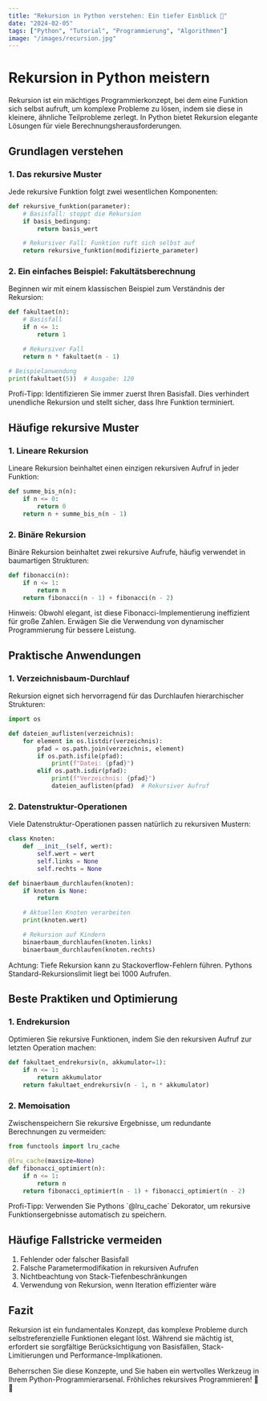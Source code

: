 ```yaml
---
title: "Rekursion in Python verstehen: Ein tiefer Einblick 🔄"
date: "2024-02-05"
tags: ["Python", "Tutorial", "Programmierung", "Algorithmen"]
image: "/images/recursion.jpg"
---
```


# Rekursion in Python meistern

Rekursion ist ein mächtiges Programmierkonzept, bei dem eine Funktion sich selbst aufruft, um komplexe Probleme zu lösen, indem sie diese in kleinere, ähnliche Teilprobleme zerlegt. In Python bietet Rekursion elegante Lösungen für viele Berechnungsherausforderungen.

## Grundlagen verstehen

### 1. Das rekursive Muster

Jede rekursive Funktion folgt zwei wesentlichen Komponenten:

```python
def rekursive_funktion(parameter):
    # Basisfall: stoppt die Rekursion
    if basis_bedingung:
        return basis_wert

    # Rekursiver Fall: Funktion ruft sich selbst auf
    return rekursive_funktion(modifizierte_parameter)
```

### 2. Ein einfaches Beispiel: Fakultätsberechnung

Beginnen wir mit einem klassischen Beispiel zum Verständnis der Rekursion:

```python
def fakultaet(n):
    # Basisfall
    if n <= 1:
        return 1

    # Rekursiver Fall
    return n * fakultaet(n - 1)

# Beispielanwendung
print(fakultaet(5))  # Ausgabe: 120
```

<div class="tip">
    Profi-Tipp: Identifizieren Sie immer zuerst Ihren Basisfall. Dies verhindert unendliche Rekursion und stellt sicher, dass Ihre Funktion terminiert.
</div>

## Häufige rekursive Muster

### 1. Lineare Rekursion

Lineare Rekursion beinhaltet einen einzigen rekursiven Aufruf in jeder Funktion:

```python
def summe_bis_n(n):
    if n <= 0:
        return 0
    return n + summe_bis_n(n - 1)
```

### 2. Binäre Rekursion

Binäre Rekursion beinhaltet zwei rekursive Aufrufe, häufig verwendet in baumartigen Strukturen:

```python
def fibonacci(n):
    if n <= 1:
        return n
    return fibonacci(n - 1) + fibonacci(n - 2)
```

<div class="note">
    Hinweis: Obwohl elegant, ist diese Fibonacci-Implementierung ineffizient für große Zahlen. Erwägen Sie die Verwendung von dynamischer Programmierung für bessere Leistung.
</div>

## Praktische Anwendungen

### 1. Verzeichnisbaum-Durchlauf

Rekursion eignet sich hervorragend für das Durchlaufen hierarchischer Strukturen:

```python
import os

def dateien_auflisten(verzeichnis):
    for element in os.listdir(verzeichnis):
        pfad = os.path.join(verzeichnis, element)
        if os.path.isfile(pfad):
            print(f"Datei: {pfad}")
        elif os.path.isdir(pfad):
            print(f"Verzeichnis: {pfad}")
            dateien_auflisten(pfad)  # Rekursiver Aufruf
```

### 2. Datenstruktur-Operationen

Viele Datenstruktur-Operationen passen natürlich zu rekursiven Mustern:

```python
class Knoten:
    def __init__(self, wert):
        self.wert = wert
        self.links = None
        self.rechts = None

def binaerbaum_durchlaufen(knoten):
    if knoten is None:
        return

    # Aktuellen Knoten verarbeiten
    print(knoten.wert)

    # Rekursion auf Kindern
    binaerbaum_durchlaufen(knoten.links)
    binaerbaum_durchlaufen(knoten.rechts)
```

<div class="error">
    Achtung: Tiefe Rekursion kann zu Stackoverflow-Fehlern führen. Pythons Standard-Rekursionslimit liegt bei 1000 Aufrufen.
</div>

## Beste Praktiken und Optimierung

### 1. Endrekursion

Optimieren Sie rekursive Funktionen, indem Sie den rekursiven Aufruf zur letzten Operation machen:

```python
def fakultaet_endrekursiv(n, akkumulator=1):
    if n <= 1:
        return akkumulator
    return fakultaet_endrekursiv(n - 1, n * akkumulator)
```

### 2. Memoisation

Zwischenspeichern Sie rekursive Ergebnisse, um redundante Berechnungen zu vermeiden:

```python
from functools import lru_cache

@lru_cache(maxsize=None)
def fibonacci_optimiert(n):
    if n <= 1:
        return n
    return fibonacci_optimiert(n - 1) + fibonacci_optimiert(n - 2)
```

<div class="tip">
    Profi-Tipp: Verwenden Sie Pythons `@lru_cache` Dekorator, um rekursive Funktionsergebnisse automatisch zu speichern.
</div>

## Häufige Fallstricke vermeiden

1. Fehlender oder falscher Basisfall
2. Falsche Parametermodifikation in rekursiven Aufrufen
3. Nichtbeachtung von Stack-Tiefenbeschränkungen
4. Verwendung von Rekursion, wenn Iteration effizienter wäre

## Fazit

Rekursion ist ein fundamentales Konzept, das komplexe Probleme durch selbstreferenzielle Funktionen elegant löst. Während sie mächtig ist, erfordert sie sorgfältige Berücksichtigung von Basisfällen, Stack-Limitierungen und Performance-Implikationen.

Beherrschen Sie diese Konzepte, und Sie haben ein wertvolles Werkzeug in Ihrem Python-Programmierarsenal. Fröhliches rekursives Programmieren! 🐍🔄

